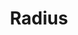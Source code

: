 ---
# Feel free to add content and custom Front Matter to this file.
# To modify the layout, see https://jekyllrb.com/docs/themes/#overriding-theme-defaults

pageID: radius
category: "Radius"
title: Radius
description: Sets the element's corner radius values.
syntax: 
  - data-h2-radius="MEDIA(RADIUS)"
  - data-h2-radius="MEDIA(RADIUS, RADIUS, RADIUS, RADIUS)"
notes:
  - When assigning different values to each corner, the order is top-left, top-right, bottom-right, bottom-left.
options:
  - title: MEDIA
    type: media
    content:
  - title: RADIUS
    type: custom
    content: "<pre>
      none\n
      s\n
      m\n
      l
    </pre>"
examples:
  - <div data-h2-flex-grid='b(top, expanded, flush, m)'>
      <div data-h2-flex-item='b(1of1) m(1of5)'>
        <div data-h2-bg-color='b(theme-1)' data-h2-padding='b(all, m)' data-h2-radius='b(s)'></div>
      </div>
      <div data-h2-flex-item='b(1of1) m(1of5)'>
        <div data-h2-bg-color='b(theme-1)' data-h2-padding='b(all, m)' data-h2-radius='b(m)'></div>
      </div>
      <div data-h2-flex-item='b(1of1) m(1of5)'>
        <div data-h2-bg-color='b(theme-1)' data-h2-padding='b(all, m)' data-h2-radius='b(l)'></div>
      </div>
      <div data-h2-flex-item='b(1of1) m(1of5)'>
        <div data-h2-bg-color='b(theme-1)' data-h2-padding='b(all, m)' data-h2-radius='b(s, s, l, l)'></div>
      </div>
      <div data-h2-flex-item='b(1of1) m(1of5)'>
        <div data-h2-bg-color='b(theme-1)' data-h2-padding='b(all, m)' data-h2-radius='b(l, s, m, l)'></div>
      </div>
    </div>
---